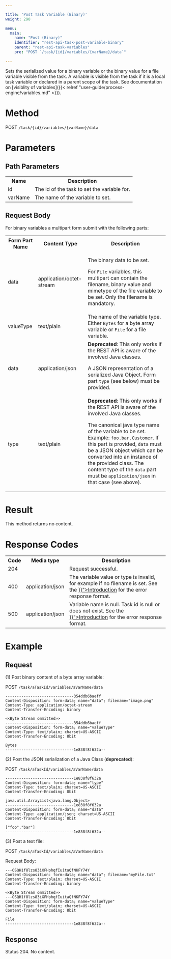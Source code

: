 ```yaml
---

title: 'Post Task Variable (Binary)'
weight: 290

menu:
  main:
    name: "Post (Binary)"
    identifier: "rest-api-task-post-variable-binary"
    parent: "rest-api-task-variables"
    pre: "POST `/task/{id}/variables/{varName}/data`"

---
```


Sets the serialized value for a binary variable or the binary value for a file variable visible from the task.
A variable is visible from the task if it is a local task variable or declared in a parent scope of the task. See documentation on [visiblity of variables]({{< relref "user-guide/process-engine/variables.md" >}}).

# Method

POST `/task/{id}/variables/{varName}/data`


# Parameters

## Path Parameters

<table class="table table-striped">
  <tr>
    <th>Name</th>
    <th>Description</th>
  </tr>
  <tr>
    <td>id</td>
    <td>The id of the task to set the variable for.</td>
  </tr>
  <tr>
    <td>varName</td>
    <td>The name of the variable to set.</td>
  </tr>
</table>

## Request Body

For binary variables a multipart form submit with the following parts:

<table class="table table-striped">
  <tr>
    <th>Form Part Name</th>
    <th>Content Type</th>
    <th>Description</th>
  </tr>
  <tr>
    <td>data</td>
    <td>application/octet-stream</td>
    <td>
      <p>The binary data to be set.</p>
      <p>For <code>File</code> variables, this multipart can contain the filename, binary value and mimetype of the file variable to be set. Only the filename is mandatory.</p>
    </td>
  </tr>
  <tr>
    <td>valueType</td>
    <td>text/plain</td>
    <td>The name of the variable type. Either <code>Bytes</code> for a byte array variable or <code>File</code> for a file variable.</td>
  </tr>
  <tr>
    <td>data</td>
    <td>application/json</td>
    <td>
      <b>Deprecated</b>: This only works if the REST API is aware of the involved Java classes.
      <p>A JSON representation of a serialized Java Object. Form part <code>type</code> (see below) must be provided.</p>
    </td>
  </tr>
  <tr>
    <td>type</td>
    <td>text/plain</td>
    <td>
      <b>Deprecated</b>: This only works if the REST API is aware of the involved Java classes.
      <p>The canonical java type name of the variable to be set. Example: <code>foo.bar.Customer</code>. If this part is provided, <code>data</code> must be a JSON object which can be converted into an instance of the provided class. The content type of the <code>data</code> part must be <code>application/json</code> in that case (see above).</p>
    </td>
  </tr>
</table>

# Result

This method returns no content.


# Response Codes

<table class="table table-striped">
  <tr>
    <th>Code</th>
    <th>Media type</th>
    <th>Description</th>
  </tr>
  <tr>
    <td>204</td>
    <td></td>
    <td>Request successful.</td>
  </tr>
  <tr>
    <td>400</td>
    <td>application/json</td>
    <td>The variable value or type is invalid, for example if no filename is set. See the <a href="{{< relref "reference/rest/overview/index.md#error-handling" >}}">Introduction</a> for the error response format.</td>
  </tr>
  <tr>
    <td>500</td>
    <td>application/json</td>
    <td>Variable name is null. Task id is null or does not exist. See the <a href="{{< relref "reference/rest/overview/index.md#error-handling" >}}">Introduction</a> for the error response format.</td>
  </tr>
</table>


# Example

## Request

(1) Post binary content of a byte array variable:

POST `/task/aTaskId/variables/aVarName/data`


```
------------------------------354ddb6baeff
Content-Disposition: form-data; name="data"; filename="image.png"
Content-Type: application/octet-stream
Content-Transfer-Encoding: binary

<<Byte Stream ommitted>>
------------------------------354ddb6baeff
Content-Disposition: form-data; name="valueType"
Content-Type: text/plain; charset=US-ASCII
Content-Transfer-Encoding: 8bit

Bytes
------------------------------1e838f8f632a--
```

(2) Post the JSON serialization of a Java Class (**deprecated**):

POST `/task/aTaskId/variables/aVarName/data`


```
------------------------------1e838f8f632a
Content-Disposition: form-data; name="type"
Content-Type: text/plain; charset=US-ASCII
Content-Transfer-Encoding: 8bit

java.util.ArrayList<java.lang.Object>
------------------------------1e838f8f632a
Content-Disposition: form-data; name="data"
Content-Type: application/json; charset=US-ASCII
Content-Transfer-Encoding: 8bit

["foo","bar"]
------------------------------1e838f8f632a--
```

(3) Post a text file:

POST `/task/aTaskId/variables/aVarName/data`

Request Body:

```
---OSQH1f8lzs83iXFHphqfIuitaQfNKFY74Y
Content-Disposition: form-data; name="data"; filename="myFile.txt"
Content-Type: text/plain; charset=US-ASCII
Content-Transfer-Encoding: binary

<<Byte Stream ommitted>>
---OSQH1f8lzs83iXFHphqfIuitaQfNKFY74Y
Content-Disposition: form-data; name="valueType"
Content-Type: text/plain; charset=US-ASCII
Content-Transfer-Encoding: 8bit

File
------------------------------1e838f8f632a--
```

## Response

Status 204. No content.
